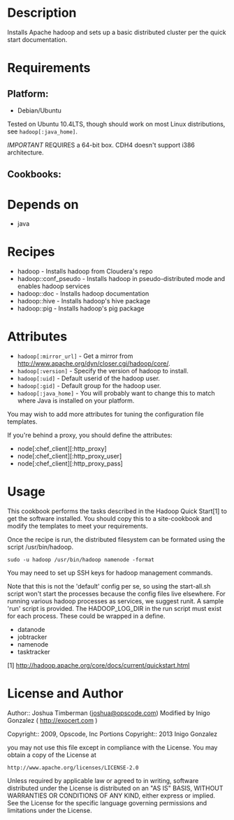 Description
===========

Installs Apache hadoop and sets up a basic distributed cluster per the
quick start documentation.

Requirements
============

## Platform:

* Debian/Ubuntu

Tested on Ubuntu 10.4LTS, though should work on most Linux distributions,
see `hadoop[:java_home]`.

*IMPORTANT* REQUIRES a 64-bit box. CDH4 doesn't support i386 architecture. 

## Cookbooks:


Depends on
==========

* java

Recipes
=======

  * hadoop - Installs hadoop from Cloudera's repo
  * hadoop::conf_pseudo - Installs hadoop in pseudo-distributed mode and enables hadoop services
  * hadoop::doc  - Installs hadoop documentation
  * hadoop::hive - Installs hadoop's hive package
  * hadoop::pig  - Installs hadoop's pig package

Attributes
==========

* `hadoop[:mirror_url]` - Get a mirror from http://www.apache.org/dyn/closer.cgi/hadoop/core/.
* `hadoop[:version]` - Specify the version of hadoop to install.
* `hadoop[:uid]` - Default userid of the hadoop user.
* `hadoop[:gid]` - Default group for the hadoop user.
* `hadoop[:java_home]` - You will probably want to change this to match where Java is installed on your platform.


You may wish to add more attributes for tuning the configuration file templates.

If you're behind a proxy, you should define the attributes:
* node[:chef_client][:http_proxy]
* node[:chef_client][:http_proxy_user]
* node[:chef_client][:http_proxy_pass]

Usage
=====

This cookbook performs the tasks described in the Hadoop Quick
Start[1] to get the software installed. You should copy this to a
site-cookbook and modify the templates to meet your requirements.

Once the recipe is run, the distributed filesystem can be formated
using the script /usr/bin/hadoop.

    sudo -u hadoop /usr/bin/hadoop namenode -format
  
You may need to set up SSH keys for hadoop management commands. 

Note that this is not the 'default' config per se, so using the
start-all.sh script won't start the processes because the config files
live elsewhere. For running various hadoop processes as services, we
suggest runit. A sample 'run' script is provided. The HADOOP_LOG_DIR
in the run script must exist for each process. These could be wrapped
in a define.

* datanode
* jobtracker
* namenode
* tasktracker

[1] http://hadoop.apache.org/core/docs/current/quickstart.html


License and Author
==================

Author:: Joshua Timberman (<joshua@opscode.com>)
		 Modified by Inigo Gonzalez ( http://exocert.com )

Copyright:: 2009, Opscode, Inc
Portions Copyright:: 2013 Inigo Gonzalez

you may not use this file except in compliance with the License.
You may obtain a copy of the License at

    http://www.apache.org/licenses/LICENSE-2.0

Unless required by applicable law or agreed to in writing, software
distributed under the License is distributed on an "AS IS" BASIS,
WITHOUT WARRANTIES OR CONDITIONS OF ANY KIND, either express or implied.
See the License for the specific language governing permissions and
limitations under the License.
